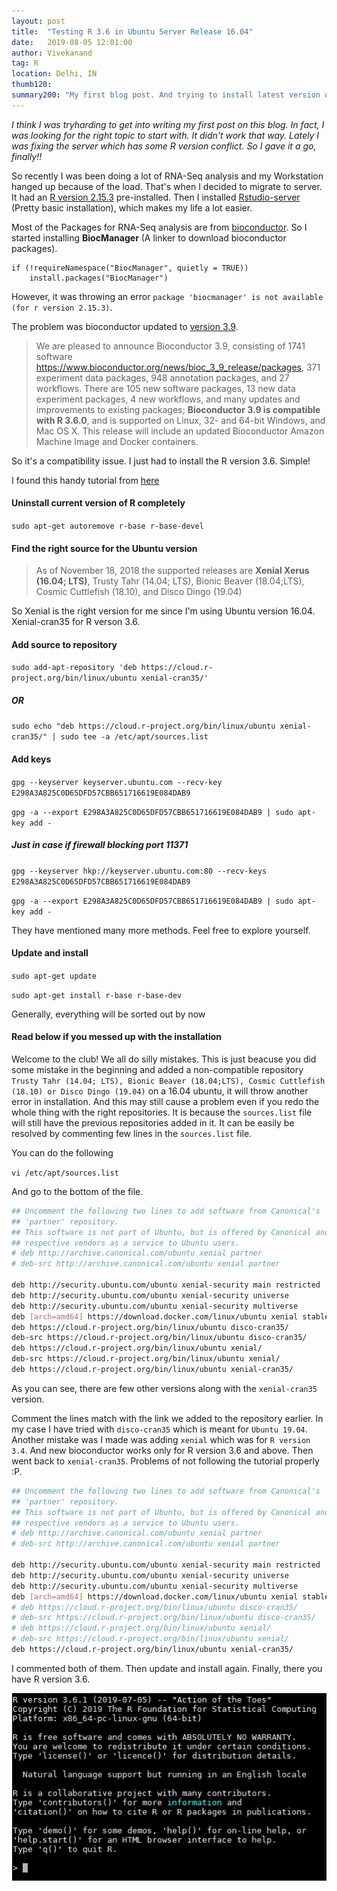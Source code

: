 ```yaml
---
layout: post
title:  "Testing R 3.6 in Ubuntu Server Release 16.04"
date:   2019-08-05 12:01:00
author: Vivekanand
tag: R
location: Delhi, IN
thumb120: 
summary200: "My first blog post. And trying to install latest version of R"
---
```


_I think I was tryharding to get into writing my first post on this blog. In fact, I was looking for the right topic to start with. It didn't work that way. Lately I was fixing the server which has some R version conflict. So I gave it a go, finally!!_

So recently I was been doing a lot of RNA-Seq analysis and my Workstation hanged up because of the load. That's when I decided to migrate to server. It had an [R version 2.15.3](https://cran.r-project.org/src/base/R-2/) pre-installed. Then I installed [Rstudio-server](https://www.rstudio.com/products/rstudio/download-server/) (Pretty basic installation), which makes my life a lot easier.

Most of the Packages for RNA-Seq analysis are from [bioconductor](https://www.bioconductor.org/). So I started installing __BiocManager__ (A linker to download bioconductor packages).

```{r}
if (!requireNamespace("BiocManager", quietly = TRUE))
    install.packages("BiocManager")
```

However, it was throwing an error
`package 'biocmanager' is not available (for r version 2.15.3)`.

The problem was bioconductor updated to [version 3.9](https://www.bioconductor.org/news/bioc_3_9_release/).

>We are pleased to announce Bioconductor 3.9, consisting of 1741 software https://www.bioconductor.org/news/bioc_3_9_release/packages, 371 experiment data packages, 948 annotation packages, and 27 workflows.
>There are 105 new software packages, 13 new data experiment packages, 4 new workflows, and many updates and improvements to existing packages; __Bioconductor 3.9 is compatible with R 3.6.0__, and is supported on Linux, 32- and 64-bit Windows, and Mac OS X. This release will include an updated Bioconductor Amazon Machine Image and Docker containers.

So it's a compatibility issue. I just had to install the R version 3.6. Simple!

I found this handy tutorial from [here](https://cran.r-project.org/bin/linux/ubuntu/README.html)

#### Uninstall current version of R completely

`sudo apt-get autoremove r-base r-base-devel`

#### Find the right source for the Ubuntu version

>As of November 18, 2018 the supported releases are __Xenial Xerus (16.04; LTS)__, Trusty Tahr (14.04; LTS), Bionic Beaver (18.04;LTS), Cosmic Cuttlefish (18.10), and Disco Dingo (19.04)

So Xenial is the right version for me since I'm using Ubuntu version 16.04. Xenial-cran35 for R verson 3.6.

#### Add source to repository

`sudo add-apt-repository 'deb https://cloud.r-project.org/bin/linux/ubuntu xenial-cran35/'`

##### OR

`sudo echo "deb https://cloud.r-project.org/bin/linux/ubuntu xenial-cran35/" | sudo tee -a /etc/apt/sources.list`

#### Add keys

`gpg --keyserver keyserver.ubuntu.com --recv-key E298A3A825C0D65DFD57CBB651716619E084DAB9`

`gpg -a --export E298A3A825C0D65DFD57CBB651716619E084DAB9 | sudo apt-key add -`

##### Just in case if firewall blocking port 11371

`gpg --keyserver hkp://keyserver.ubuntu.com:80 --recv-keys E298A3A825C0D65DFD57CBB651716619E084DAB9`

`gpg -a --export E298A3A825C0D65DFD57CBB651716619E084DAB9 | sudo apt-key add -`

They have mentioned many more methods. Feel free to explore yourself.

#### Update and install

`sudo apt-get update`

`sudo apt-get install r-base r-base-dev`

Generally, everything will be sorted out by now

#### Read below if you messed up with the installation

Welcome to the club! We all do silly mistakes. This is just beacuse you did some mistake in the beginning and added a non-compatible repository `Trusty Tahr (14.04; LTS), Bionic Beaver (18.04;LTS), Cosmic Cuttlefish (18.10) or Disco Dingo (19.04)` on a 16.04 ubuntu, it will throw another error in installation. And this may still cause a problem even if you redo the whole thing with the right repositories. It is because the `sources.list` file will still have the previous repositories added in it. It can be easily be resolved by commenting few lines in the `sources.list` file.

You can do the following 

`vi /etc/apt/sources.list`

And go to the bottom of the file.

```bash
## Uncomment the following two lines to add software from Canonical's
## 'partner' repository.
## This software is not part of Ubuntu, but is offered by Canonical and the
## respective vendors as a service to Ubuntu users.
# deb http://archive.canonical.com/ubuntu xenial partner
# deb-src http://archive.canonical.com/ubuntu xenial partner

deb http://security.ubuntu.com/ubuntu xenial-security main restricted
deb http://security.ubuntu.com/ubuntu xenial-security universe
deb http://security.ubuntu.com/ubuntu xenial-security multiverse
deb [arch=amd64] https://download.docker.com/linux/ubuntu xenial stable
deb https://cloud.r-project.org/bin/linux/ubuntu disco-cran35/
deb-src https://cloud.r-project.org/bin/linux/ubuntu disco-cran35/
deb https://cloud.r-project.org/bin/linux/ubuntu xenial/
deb-src https://cloud.r-project.org/bin/linux/ubuntu xenial/
deb https://cloud.r-project.org/bin/linux/ubuntu xenial-cran35/
```

As you can see, there are few other versions along with the `xenial-cran35` version. 

Comment the lines match with the link we added to the repository earlier. In my case I have tried with `disco-cran35` which is meant for `Ubuntu 19.04`. Another mistake was I made was adding `xenial` which was for `R version 3.4`. And new bioconductor works only for R version 3.6 and above. Then went back to `xenial-cran35`. Problems of not following the tutorial properly :P.

```bash
## Uncomment the following two lines to add software from Canonical's
## 'partner' repository.
## This software is not part of Ubuntu, but is offered by Canonical and the
## respective vendors as a service to Ubuntu users.
# deb http://archive.canonical.com/ubuntu xenial partner
# deb-src http://archive.canonical.com/ubuntu xenial partner

deb http://security.ubuntu.com/ubuntu xenial-security main restricted
deb http://security.ubuntu.com/ubuntu xenial-security universe
deb http://security.ubuntu.com/ubuntu xenial-security multiverse
deb [arch=amd64] https://download.docker.com/linux/ubuntu xenial stable
# deb https://cloud.r-project.org/bin/linux/ubuntu disco-cran35/
# deb-src https://cloud.r-project.org/bin/linux/ubuntu disco-cran35/
# deb https://cloud.r-project.org/bin/linux/ubuntu xenial/
# deb-src https://cloud.r-project.org/bin/linux/ubuntu xenial/
deb https://cloud.r-project.org/bin/linux/ubuntu xenial-cran35/
```

I commented both of them. Then update and install again. Finally, there you have R version 3.6.

![alt text][R]



[R]:/imgs/R_terminal.png "R Terminal"
